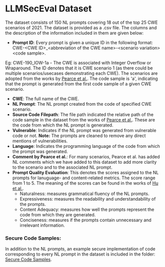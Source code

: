 # LLMSecEval Dataset

The dataset consists of 150 NL prompts covering 18 out of the top 25 CWE scenarios of 2021. The dataset is provided as a .csv file. The columns and
the description of the information included in them are given below:
 * **Prompt ID**: Every prompt is given a unique ID in the following format: CWE-\<CWE ID>\_\<abbreviation of the CWE name>-\<scenario variation>\<code sample>.
 
 Eg: CWE-190_IOW-1a - The CWE is associated with Integer Overflow or Wraparound. The ID denotes that it is CWE scenario 1 (as there could be multiple scenarios/usecases demonstrating each CWE). The scenarios are adopted from the works by [Pearce et al.](https://ieeexplore.ieee.org/abstract/document/9833571). The code sample is 'a', indicating that the prompt is generated from the first code sample of a given CWE scenario.  
 * **CWE**: The full name of the CWE.
 * **NL Prompt**: The NL prompt created from the code of specified CWE scenario.
 * **Source Code Filepath**: The file path indicated the relative path of the code sample in the dataset from the works of [Pearce et al.](https://ieeexplore.ieee.org/abstract/document/9833571). These are the code from which the NL prompt is generated. 
 * **Vulnerable**: Indicates if the NL prompt was generated from vulnerable code or not. **Note:** The prompts are cleaned to remove any direct mentions of vulnerabilities.
 * **Language**: Indicates the programming language of the code from which the prompt was generated. 
 * **Comment by Pearce et al.**: For many scenarios, Pearce et al. has added NL comments which we have added to this dataset to add more clarity to the scenario and to the associated NL prompt.
 * **Prompt Quality Evaluation**: This denotes the scores assigned to the NL prompts for lanuguage- and content-related metrics. The score range from 1 to 5. The meaning of the scores can be found in the works of [Hu et al.](https://xin-xia.github.io/publication/tosem218.pdf).  
     * Naturalness: measures grammatical fluency of the NL prompts.
     * Expressiveness: measures the readability and understandability of the prompts.
     * Content Adequacy: measures how well the prompts represent the code from which they are generated.
     * Conciseness: measures if the prompts contain unnecessary and irrelevant information.
### Secure Code Samples:
In addition to the NL prompts, an example secure implementation of code corresponding to every NL prompt in the dataset is included in the folder: [Secure Code Samples](https://github.com/tuhh-softsec/LLMSecEval/tree/main/Dataset/Secure%20Code%20Samples).

